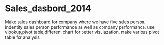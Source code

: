 # Sales_dasbord_2014
Make sales dashboard for company where we have five sales person.
indentify sales person performance as well as company performance.
use vlookup,pivot table,different chart for better visulazation.
make various pivot table for analysis
